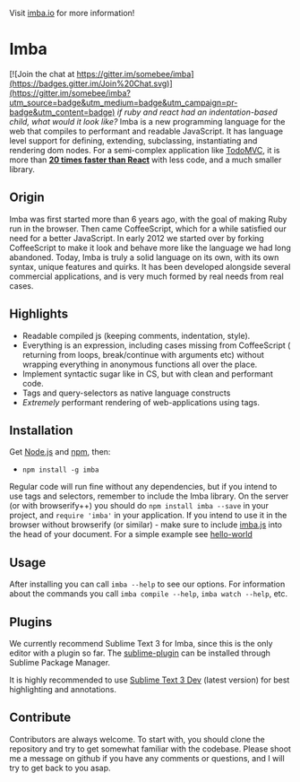 Visit [imba.io](http://imba.io) for more information!

# Imba

[![Join the chat at https://gitter.im/somebee/imba](https://badges.gitter.im/Join%20Chat.svg)](https://gitter.im/somebee/imba?utm_source=badge&utm_medium=badge&utm_campaign=pr-badge&utm_content=badge)
*if ruby and react had an indentation-based child, what would it look like?*
Imba is a new programming language for the web that compiles
to performant and readable JavaScript. It has language level 
support for defining, extending, subclassing, instantiating 
and rendering dom nodes. For a semi-complex application like 
[TodoMVC](http://todomvc.com), it is more than **[20 times faster than React](https://github.com/somebee/todomvc-render-benchmark)**
with less code, and a much smaller library.

## Origin

Imba was first started more than 6 years ago, with the goal of making Ruby run in the browser. Then came CoffeeScript, which for a while satisfied our need for a better JavaScript. In early 2012 we started over by forking CoffeeScript to make it look and behave more like the language we had long abandoned.
Today, Imba is truly a solid language on its own, with its own syntax, unique features and quirks. It has been developed alongside several commercial applications, and is very much formed by real needs from real cases.

## Highlights
- Readable compiled js (keeping comments, indentation, style).
- Everything is an expression, including cases missing from CoffeeScript ( returning from loops, break/continue with arguments etc) without wrapping everything in anonymous functions all over the place. 
- Implement syntactic sugar like in CS, but with clean and performant code.
- Tags and query-selectors as native language constructs
- *Extremely* performant rendering of web-applications using tags.

## Installation
Get [Node.js](http://nodejs.org) and [npm](http://npmjs.org), then:

- `npm install -g imba`

Regular code will run fine without any dependencies, but if you intend to use tags and selectors, remember to include the Imba library. On the server (or with browserify++) you should do `npm install imba --save` in your project, and `require 'imba'` in your application. If you intend to use it in the browser without browserify (or similar) - make sure to include [imba.js](https://raw.githubusercontent.com/somebee/imba/master/lib/browser/imba.js) into the head of your document. For a simple example see [hello-world](https://github.com/somebee/hello-world-imba)

## Usage
After installing you can call `imba --help` to see our options.
For information about the commands you call `imba compile --help`, `imba watch --help`, etc.

## Plugins
We currently recommend Sublime Text 3 for Imba, since this is the only editor with a plugin so far. The [sublime-plugin](http://github.com/somebee/sublime-imba) can be installed through Sublime Package Manager.

It is highly recommended to use [Sublime Text 3 Dev](http://sublimetext.com/3dev) (latest version) for best highlighting and annotations.

## Contribute
Contributors are always welcome. To start with, you should clone the repository and try to get somewhat familiar with the codebase. Please shoot me a message on github if you have any comments or questions, and I will try to get back to you asap.
